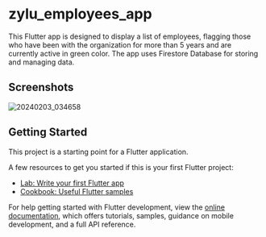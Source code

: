 # zylu_employees_app

This Flutter app is designed to display a list of employees, flagging those who have been with the organization for more than 5 years and are currently active in green color. The app uses Firestore Database for storing and managing data.

## Screenshots
![20240203_034658](https://github.com/afradahsan/zylu-employees-app/assets/139952097/471d15d6-0145-429a-8f65-e98fa9eda637)

## Getting Started

This project is a starting point for a Flutter application.

A few resources to get you started if this is your first Flutter project:

- [Lab: Write your first Flutter app](https://docs.flutter.dev/get-started/codelab)
- [Cookbook: Useful Flutter samples](https://docs.flutter.dev/cookbook)

For help getting started with Flutter development, view the
[online documentation](https://docs.flutter.dev/), which offers tutorials,
samples, guidance on mobile development, and a full API reference.

